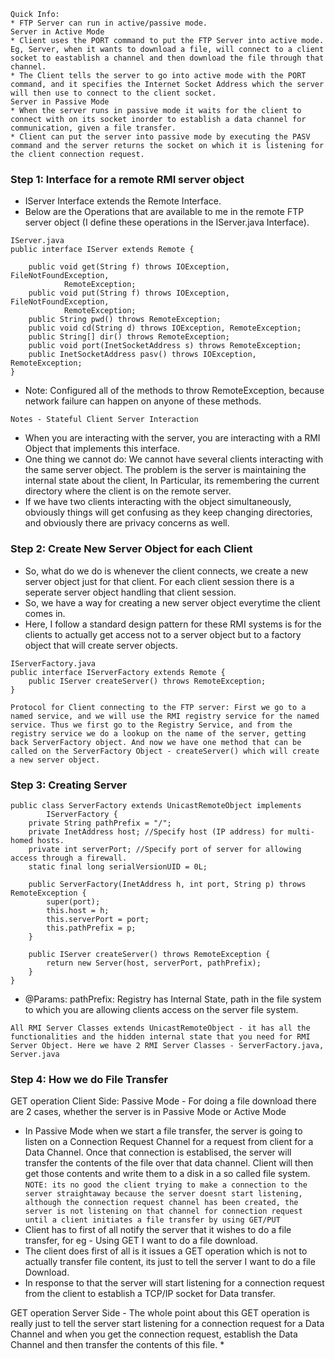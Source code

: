 ```
Quick Info:
* FTP Server can run in active/passive mode.
Server in Active Mode
* Client uses the PORT command to put the FTP Server into active mode. Eg, Server, when it wants to download a file, will connect to a client socket to eastablish a channel and then download the file through that channel. 
* The Client tells the server to go into active mode with the PORT command, and it specifies the Internet Socket Address which the server will then use to connect to the client socket. 
Server in Passive Mode
* When the server runs in passive mode it waits for the client to connect with on its socket inorder to establish a data channel for communication, given a file transfer.
* Client can put the server into passive mode by executing the PASV command and the server returns the socket on which it is listening for the client connection request.
```


### Step 1: Interface for a remote RMI server object
* IServer Interface extends the Remote Interface.
* Below are the Operations that are available to me in the remote FTP server object (I define these operations in the IServer.java Interface).
```
IServer.java
public interface IServer extends Remote {
	
	public void get(String f) throws IOException, FileNotFoundException,
			RemoteException;
	public void put(String f) throws IOException, FileNotFoundException,
			RemoteException;
	public String pwd() throws RemoteException; 
	public void cd(String d) throws IOException, RemoteException;
	public String[] dir() throws RemoteException; 
	public void port(InetSocketAddress s) throws RemoteException;
	public InetSocketAddress pasv() throws IOException, RemoteException;
}
```
* Note: Configured all of the methods to throw RemoteException, because network failure can happen on anyone of these methods. 

`Notes - Stateful Client Server Interaction` 
* When you are interacting with the server, you are interacting with a RMI Object that implements this interface.
* One thing we cannot do: We cannot have several clients interacting with the same server object. The problem is the server is maintaining the internal state about the client, In Particular, its remembering the current directory where the client is on the remote server. 
* If we have two clients interacting with the object simultaneously, obviously things will get confusing as they keep changing directories, and obviously there are privacy concerns as well.


### Step 2: Create New Server Object for each Client
* So, what do we do is whenever the client connects, we create a new server object just for that client. For each client session there is a seperate server object handling that client session. 
* So, we have a way for creating a new server object everytime the client comes in. 
* Here, I follow a standard design pattern for these RMI systems is for the clients to actually get access not to a server object but to a factory object that will create server objects. 
```
IServerFactory.java
public interface IServerFactory extends Remote {
	public IServer createServer() throws RemoteException;
}

```
`Protocol for Client connecting to the FTP server: First we go to a named service, and we will use the RMI registry service for the named service. Thus we first go to the Registry Service, and from the registry service we do a lookup on the name of the server, getting back ServerFactory object. And now we have one method that can be called on the ServerFactory Object - createServer() which will create a new server object.`


### Step 3: Creating Server
```
public class ServerFactory extends UnicastRemoteObject implements
		IServerFactory {
	private String pathPrefix = "/";
	private InetAddress host; //Specify host (IP address) for multi-homed hosts.
	private int serverPort; //Specify port of server for allowing access through a firewall.
	static final long serialVersionUID = 0L;

	public ServerFactory(InetAddress h, int port, String p) throws RemoteException {
		super(port);
		this.host = h;
		this.serverPort = port;
		this.pathPrefix = p;
	}

	public IServer createServer() throws RemoteException {
		return new Server(host, serverPort, pathPrefix);
	}
}
```
* @Params: pathPrefix: Registry has Internal State, path in the file system to which you are allowing clients access on the server file system. 

`All RMI Server Classes extends UnicastRemoteObject - it has all the functionalities and the hidden internal state that you need for RMI Server Object. Here we have 2 RMI Server Classes - ServerFactory.java, Server.java`

### Step 4: How we do File Transfer
GET operation Client Side: Passive Mode  - For doing a file download there are 2 cases, whether the server is in Passive Mode or Active Mode
* In Passive Mode when we start a file transfer, the server is going to listen on a Connection Request Channel for a request from client for a Data Channel. Once that connection is establised, the server will transfer the contents of the file over that data channel. Client will then get those contents and write them to a disk in a so called file system.
`NOTE: its no good the client trying to make a connection to the server straightaway because the server doesnt start listening, although the connection request channel has been created, the server is not listening on that channel for connection request until a client initiates a file transfer by using GET/PUT`
* Client has to first of all notify the server that it wishes to do a file transfer, for eg - Using GET I want to do a file download. 
* The client does first of all is it issues a GET operation which is not to actually transfer file content, its just to tell the server I want to do a file Download.
* In response to that the server will start listening for a connection request from the client to establish a TCP/IP socket for Data transfer.

GET operation Server Side - The whole point about this GET operation is really just to tell the server start listening for a connection request for a Data Channel and when you get the connection request, establish the Data Channel and then transfer the contents of this file. 
*

